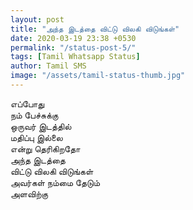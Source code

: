 ```yaml
---
layout: post
title: "அந்த இடத்தை விட்டு விலகி விடுங்கள்"
date: 2020-03-19 23:38 +0530
permalink: "/status-post-5/"
tags: [Tamil Whatsapp Status]
author: Tamil SMS
image: "/assets/tamil-status-thumb.jpg"
---
```


எப்போது  
நம் பேச்சுக்கு  
ஒருவர் இடத்தில்  
மதிப்பு இல்லை  
என்று தெரிகிறதோ  
அந்த இடத்தை  
விட்டு விலகி விடுங்கள்  
அவர்கள் நம்மை தேடும்  
அளவிற்கு
